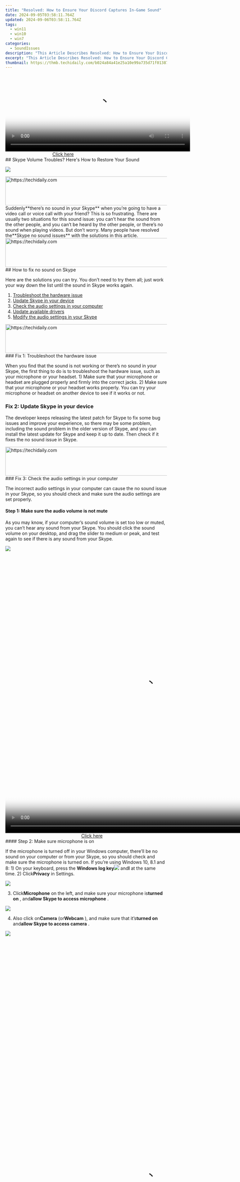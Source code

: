 ```yaml
---
title: "Resolved: How to Ensure Your Discord Captures In-Game Sound"
date: 2024-09-05T03:58:11.764Z
updated: 2024-09-06T03:58:11.764Z
tags:
  - win11
  - win10
  - win7
categories:
  - SoundIssues
description: "This Article Describes Resolved: How to Ensure Your Discord Captures In-Game Sound"
excerpt: "This Article Describes Resolved: How to Ensure Your Discord Captures In-Game Sound"
thumbnail: https://thmb.techidaily.com/b024a84a41e25a10e99a735d71f0138708aa747c63be7c3be4720f86eba5080f.jpg
---
```


<!-- affiliate ads begin -->
<span id="1993650">
					<video width="576" height="240" style="cursor:pointer"
           poster="//a.impactradius-go.com/display-clicktoplayimage/1993650.png"
           onclick="if(!this.playClicked){this.play();this.setAttribute('controls',true);this.playClicked=true;}">
	   <source src="//a.impactradius-go.com/display-ad/22993-1993650">
	   <img src="//a.impactradius-go.com/display-clicktoplayimage/1993650.png" style="border: none; height: 100%; width: 100%; object-fit: contain">
	</video>
	<div style="width:360px;text-align:center"><a href="javascript:window.open(decodeURIComponent('https%3A%2F%2Fhomestyler.sjv.io%2Fc%2F5597632%2F1993650%2F22993'), '_blank');void(0);">Click here</a></div>
</span>
<img height="0" width="0" src="https://imp.pxf.io/i/5597632/1993650/22993" style="position:absolute;visibility:hidden;" border="0" />
<!-- affiliate ads end -->
## Skype Volume Troubles? Here's How to Restore Your Sound

![](https://images.drivereasy.com/wp-content/uploads/2018/07/img_5b4060cb94e7f.jpg)

<!-- affiliate ads begin -->
<a href="https://appsumo.8odi.net/c/5597632/2024326/7443" target="_top" id="2024326">
  <img src="//a.impactradius-go.com/display-ad/7443-2024326" border="0" alt="https://techidaily.com" width="728" height="90"/>
</a>
<img height="0" width="0" src="https://appsumo.8odi.net/i/5597632/2024326/7443" style="position:absolute;visibility:hidden;" border="0" />
<!-- affiliate ads end -->
 Suddenly**there’s no sound in your Skype** when you’re going to have a video call or voice call with your friend? This is so frustrating.  There are usually two situations for this sound issue: you can’t hear the sound from the other people, and you can’t be heard by the other people, or there’s no sound when playing videos. But don’t worry. Many people have resolved the**Skype no sound issues** with the solutions in this article.

<!-- affiliate ads begin -->
<a href="https://dhgate.sjv.io/c/5597632/2106658/12108" target="_top" id="2106658">
  <img src="//a.impactradius-go.com/display-ad/12108-2106658" border="0" alt="https://techidaily.com" width="728" height="90"/>
</a>
<img height="0" width="0" src="https://dhgate.sjv.io/i/5597632/2106658/12108" style="position:absolute;visibility:hidden;" border="0" />
<!-- affiliate ads end -->
## How to fix no sound on Skype

 Here are the solutions you can try. You don’t need to try them all; just work your way down the list until the sound in Skype works again.

1. [Troubleshoot the hardware issue](https://tools.techidaily.com/drivereasy/download/)
2. [Update Skype in your device](https://tools.techidaily.com/drivereasy/download/)
3. [Check the audio settings in your computer](https://tools.techidaily.com/drivereasy/download/)
4. [Update available drivers](https://tools.techidaily.com/drivereasy/download/)
5. [Modify the audio settings in your Skype](https://tools.techidaily.com/drivereasy/download/)

<!-- affiliate ads begin -->
<a href="https://imp.i357552.net/c/5597632/994842/11832" target="_top" id="994842">
  <img src="//a.impactradius-go.com/display-ad/11832-994842" border="0" alt="https://techidaily.com" width="728" height="90"/>
</a>
<img height="0" width="0" src="https://imp.i357552.net/i/5597632/994842/11832" style="position:absolute;visibility:hidden;" border="0" />
<!-- affiliate ads end -->
### Fix 1: Troubleshoot the hardware issue

 When you find that the sound is not working or there’s no sound in your Skype, the first thing to do is to troubleshoot the hardware issue, such as your microphone or your headset.  1) Make sure that your microphone or headset are plugged properly and firmly into the correct jacks.  2) Make sure that your microphone or your headset works properly. You can try your microphone or headset on another device to see if it works or not.

### Fix 2: Update Skype in your device

 The developer keeps releasing the latest patch for Skype to fix some bug issues and improve your experience, so there may be some problem, including the sound problem in the older version of Skype, and you can install the latest update for Skype and keep it up to date. Then check if it fixes the no sound issue in Skype.

<!-- affiliate ads begin -->
<a href="https://aligracehair.sjv.io/c/5597632/1975807/19272" target="_top" id="1975807">
  <img src="//a.impactradius-go.com/display-ad/19272-1975807" border="0" alt="https://techidaily.com" width="728" height="90"/>
</a>
<img height="0" width="0" src="https://aligracehair.sjv.io/i/5597632/1975807/19272" style="position:absolute;visibility:hidden;" border="0" />
<!-- affiliate ads end -->
### Fix 3: Check the audio settings in your computer

 The incorrect audio settings in your computer can cause the no sound issue in your Skype, so you should check and make sure the audio settings are set properly.

#### Step 1: Make sure the audio volume is not mute

 As you may know, if your computer’s sound volume is set too low or muted, you can’t hear any sound from your Skype. You should click the sound volume on your desktop, and drag the slider to medium or peak, and test again to see if there is any sound from your Skype.

![](https://images.drivereasy.com/wp-content/uploads/2018/07/img_5b405d7695a89.jpg)

<!-- affiliate ads begin -->
<span id="1484963">
					<video width="864" height="864" style="cursor:pointer"
           poster="//a.impactradius-go.com/display-clicktoplayimage/1484963.png"
           onclick="if(!this.playClicked){this.play();this.setAttribute('controls',true);this.playClicked=true;}">
	   <source src="//a.impactradius-go.com/display-ad/16446-1484963">
	   <img src="//a.impactradius-go.com/display-clicktoplayimage/1484963.png" style="border: none; height: 100%; width: 100%; object-fit: contain">
	</video>
	<div style="width:540px;text-align:center"><a href="javascript:window.open(decodeURIComponent('https%3A%2F%2Flaganoo.pxf.io%2Fc%2F5597632%2F1484963%2F16446'), '_blank');void(0);">Click here</a></div>
</span>
<img height="0" width="0" src="https://imp.pxf.io/i/5597632/1484963/16446" style="position:absolute;visibility:hidden;" border="0" />
<!-- affiliate ads end -->
#### Step 2: Make sure microphone is on

 If the microphone is turned off in your Windows computer, there’ll be no sound on your computer or from your Skype, so you should check and make sure the microphone is turned on.  If you’re using Windows 10, 8.1 and 8:  1) On your keyboard, press the **Windows log key![](https://images.drivereasy.com/wp-content/uploads/2017/09/img_59b0b16974940.png)**  and**I** at the same time.  2) Click**Privacy** in Settings.

![](https://images.drivereasy.com/wp-content/uploads/2018/07/img_5b4053a7b464e.jpg)

 3) Click**Microphone** on the left, and make sure your microphone is**turned on** , and**allow Skype to access microphone** .

![](https://images.drivereasy.com/wp-content/uploads/2018/07/img_5b4053ec702ab.jpg)

 4) Also click on**Camera** (or**Webcam** ), and make sure that it’s**turned on** and**allow Skype to access camera** .

![](https://images.drivereasy.com/wp-content/uploads/2018/07/img_5b4054152467f.jpg)

<!-- affiliate ads begin -->
<span id="1834903">
					<video width="864" height="1536" style="cursor:pointer"
           poster="//a.impactradius-go.com/display-clicktoplayimage/1834903.png"
           onclick="if(!this.playClicked){this.play();this.setAttribute('controls',true);this.playClicked=true;}">
	   <source src="//a.impactradius-go.com/display-ad/16836-1834903">
	   <img src="//a.impactradius-go.com/display-clicktoplayimage/1834903.png" style="border: none; height: 100%; width: 100%; object-fit: contain">
	</video>
	<div style="width:540px;text-align:center"><a href="javascript:window.open(decodeURIComponent('https%3A%2F%2F25home.pxf.io%2Fc%2F5597632%2F1834903%2F16836'), '_blank');void(0);">Click here</a></div>
</span>
<img height="0" width="0" src="https://imp.pxf.io/i/5597632/1834903/16836" style="position:absolute;visibility:hidden;" border="0" />
<!-- affiliate ads end -->
If you’re using Windows 7:  1) Open**Control Panel** , and click**Sound** .

![](https://images.drivereasy.com/wp-content/uploads/2018/07/img_5b40545141ea1.jpg)

 2) Click the**Recording** tab, and right click on the empty area in the window and check**Show Disabled Devices** .

![](https://images.drivereasy.com/wp-content/uploads/2018/07/img_5b4054a4d8e69.jpg)

 3) Check if your microphone is listed on the window.  4) Right click on your microphone device, and select**Enable** .

![](https://images.drivereasy.com/wp-content/uploads/2018/07/img_5b4054d5b96ae.jpg)

 5) Select your microphone to highlight it, and click**Set Default** . Then click **OK** to save the changes.

![](https://images.drivereasy.com/wp-content/uploads/2018/07/img_5b405de7c2014.jpg)

<!-- affiliate ads begin -->
<span id="1977020">
					<video width="128" height="480" style="cursor:pointer"
           poster="//a.impactradius-go.com/display-clicktoplayimage/1977020.png"
           onclick="if(!this.playClicked){this.play();this.setAttribute('controls',true);this.playClicked=true;}">
	   <source src="//a.impactradius-go.com/display-ad/22993-1977020">
	   <img src="//a.impactradius-go.com/display-clicktoplayimage/1977020.png" style="border: none; height: 100%; width: 100%; object-fit: contain">
	</video>
	<div style="width:80px;text-align:center"><a href="javascript:window.open(decodeURIComponent('https%3A%2F%2Fhomestyler.sjv.io%2Fc%2F5597632%2F1977020%2F22993'), '_blank');void(0);">Click here</a></div>
</span>
<img height="0" width="0" src="https://imp.pxf.io/i/5597632/1977020/22993" style="position:absolute;visibility:hidden;" border="0" />
<!-- affiliate ads end -->
#### Step 3: Make sure the Windows Audio service is running

 The Windows Audio service manages audio for Windows-based programs. If this service is stopped, audio devices and effects won’t function properly, and so you won’t find any sound on your Skype. To check the Windows Audio service:  1) On your keyboard, press the **Windows logo key![](https://images.drivereasy.com/wp-content/uploads/2017/09/img_59b0b16974940.png)**  and**R** at the same time.  2) Type**services.msc** and click**OK** .

![](https://images.drivereasy.com/wp-content/uploads/2018/07/img_5b405531c0809.png)

 3) Scroll down and double click**Windows Audio** .

![](https://images.drivereasy.com/wp-content/uploads/2018/07/img_5b405558127a4.jpg)

<!-- affiliate ads begin -->
<a href="https://aligracehair.sjv.io/c/5597632/2087253/19272" target="_top" id="2087253">
  <img src="//a.impactradius-go.com/display-ad/19272-2087253" border="0" alt="https://techidaily.com" width="728" height="90"/>
</a>
<img height="0" width="0" src="https://aligracehair.sjv.io/i/5597632/2087253/19272" style="position:absolute;visibility:hidden;" border="0" />
<!-- affiliate ads end -->
 4) Make sure the**Startup** **type** is**Automatic** , and the**Service status** is**Running** .

![](https://images.drivereasy.com/wp-content/uploads/2018/07/img_5b4055746b393.jpg)

 5) Restart your computer and try to Skype call again to see if the sound is working.

### Fix 4: Update available drivers

 The missing or outdated drivers for your microphone/headset or your camera can cause the no sound issue in your computer. So you should verify that the drivers in your computer are up to date, and update those that aren’t.  There are two ways to update drivers:**manually** and**automatically** .  Manually update drivers: you can manually search for the latest version of the device driver from the manufacturer, then download and install it in your computer. This requires time and computer skills. As the device driver vary from devices and manufacturers, so we won’t cover it here, and we recommend this method if you’re confident with your computer skills.  Automatically update drivers: if you don’t have time or patience, you can do it automatically with **[Driver Easy](https://tools.techidaily.com/drivereasy/download/)**  .  Driver Easy will automatically recognize your system and find the correct drivers for it. You don’t need to know exactly what system your computer is running, you don’t need to be troubled by the wrong driver you would be downloading, and you don’t need to worry about making a mistake when installing.  You can update your drivers automatically with either the**FREE** or the**Pro** version of Driver Easy. But with the Pro version, it takes just 2 clicks (and you will get full support and**a 30-day money back guarantee** ).  1) **[Download](https://tools.techidaily.com/drivereasy/download/)**  and install Driver Easy.  2) Run Driver Easy and click the**Scan Now** button. Driver Easy will then scan your computer and detect any problem drivers.

![](https://images.drivereasy.com/wp-content/uploads/2018/07/img_5b40569a29987.jpg)

<!-- affiliate ads begin -->
<a href="https://aligracehair.sjv.io/c/5597632/2087267/19272" target="_top" id="2087267">
  <img src="//a.impactradius-go.com/display-ad/19272-2087267" border="0" alt="https://techidaily.com" width="728" height="90"/>
</a>
<img height="0" width="0" src="https://aligracehair.sjv.io/i/5597632/2087267/19272" style="position:absolute;visibility:hidden;" border="0" />
<!-- affiliate ads end -->
 3) Click the**Update** button next to the flagged driver to automatically download the correct version of the driver (you can do this with the**FREE** version), and install the driver in your computer.  Or click**Update All** to automatically download and install the correct version of all the drivers that are missing or out of date on your system (this requires the **[Pro version](https://tools.techidaily.com/drivereasy/download/)**  – you’ll be prompted to upgrade when you click **_Update All_** ).

![](https://images.drivereasy.com/wp-content/uploads/2018/07/img_5b40582b6d503.jpg)

<!-- affiliate ads begin -->
<a href="https://imp.i357552.net/c/5597632/857865/11832" target="_top" id="857865">
  <img src="//a.impactradius-go.com/display-ad/11832-857865" border="0" alt="https://techidaily.com" width="728" height="90"/>
</a>
<img height="0" width="0" src="https://imp.i357552.net/i/5597632/857865/11832" style="position:absolute;visibility:hidden;" border="0" />
<!-- affiliate ads end -->
 4) Restart your computer to take effect, and check if there’s any sound in your Skype.

### Fix 5: Modify the audio settings in your Skype

 The improper audio settings in your Skype can also cause the no sound issue in Skype, you should check the following settings:  1) Make sure to**allow calls from anyone** . This eliminates failing to call if the person isn’t in your contact list.  2) Make sure to detect**Speakers** and**Microphone** in the Audio settings. If one of the audio devices is not detected, you’ll have the no sound issue.  3) Try to switch the Speakers or Microphone from the detected device, and see if it works.  That’s it. Hope this post helps in resolving the Skype no sound issue in your computer. Feel free to leave a comment below if you have any questions.

* [Skype](https://tools.techidaily.com/drivereasy/download/)
* [sound problem](https://tools.techidaily.com/drivereasy/download/)

<ins class="adsbygoogle"
     style="display:block"
     data-ad-format="autorelaxed"
     data-ad-client="ca-pub-7571918770474297"
     data-ad-slot="1223367746"></ins>



<ins class="adsbygoogle"
     style="display:block"
     data-ad-client="ca-pub-7571918770474297"
     data-ad-slot="8358498916"
     data-ad-format="auto"
     data-full-width-responsive="true"></ins>

<span class="atpl-alsoreadstyle">Also read:</span>
<div><ul>
<li><a href="https://facebook-videos.techidaily.com/new-in-2024-10-proven-techniques-for-skyrocketing-social-media-supporters/"><u>[New] In 2024, 10 Proven Techniques for Skyrocketing Social Media Supporters</u></a></li>
<li><a href="https://facebook-record-videos.techidaily.com/new-in-2024-driving-traffic-to-long-form-videos-via-shorts/"><u>[New] In 2024, Driving Traffic to Long-Form Videos via Shorts</u></a></li>
<li><a href="https://tiktok-video-recordings.techidaily.com/updated-becoming-an-exclusive-guest-on-tiktok-live-for-2024/"><u>[Updated] Becoming an Exclusive Guest on TikTok Live for 2024</u></a></li>
<li><a href="https://instagram-clips.techidaily.com/updated-captivate-viewers-strategies-for-viral-video-success-for-2024/"><u>[Updated] Captivate Viewers  Strategies for Viral Video Success for 2024</u></a></li>
<li><a href="https://screen-recording.techidaily.com/updated-in-2024-ultimate-top-11-list-excellent-audio-devices/"><u>[Updated] In 2024, Ultimate Top 11 List  Excellent Audio Devices</u></a></li>
<li><a href="https://some-skills.techidaily.com/2024-approved-the-d500-experience-achieving-excellence-with-4k-hd/"><u>2024 Approved  The D500 Experience  Achieving Excellence with 4K HD</u></a></li>
<li><a href="https://youtube-help.techidaily.com/2024-approved-unveiling-secrets-to-boost-engagement-in-gaming-vlogs-via-hashes/"><u>2024 Approved  Unveiling Secrets to Boost Engagement in Gaming Vlogs via Hashes</u></a></li>
<li><a href="https://article-knowledge.techidaily.com/2024-approved-who-takes-the-lead-in-live-action-footage-hero-4-or-x1000v/"><u>2024 Approved  Who Takes The Lead In Live-Action Footage, Hero 4 or X1000V?</u></a></li>
<li><a href="https://eaxpv-info.techidaily.com/1725284202456-winxvideo-ai/"><u>使用 Winxvideo AI 强化您的视频 - 获得专业级影片质量指南</u></a></li>
<li><a href="https://sound-issues.techidaily.com/1723016887234-audio-malfunction-post-windows-11-update-easy-solutions-unveiled/"><u>Audio Malfunction Post-Windows 11 Update? Easy Solutions Unveiled</u></a></li>
<li><a href="https://sound-issues.techidaily.com/august-25th-dwayne-johnson-an-american-actor-known-for-his-roles-in-various-films-he-was-born-to-former-professional-wrestler-rocky-johnson-and-ata-maivia.m651/"><u>August 25Th - Dwayne Johnson, an American Actor Known for His Roles in Various Films. He Was Born to Former Professional Wrestler Rocky Johnson and Ata Maivia.</u></a></li>
<li><a href="https://sound-issues.techidaily.com/banish-pc-call-echo-on-discord-with-these-expert-tips-and-tricks-updated-for-2e4/"><u>Banish PC Call Echo on Discord with These Expert Tips and Tricks (Updated for 2E4)</u></a></li>
<li><a href="https://sound-issues.techidaily.com/creative-pebble-audio-woes-heres-how-you-can-restore-your-sound/"><u>Creative Pebble Audio Woes? Here's How You Can Restore Your Sound</u></a></li>
<li><a href="https://sound-issues.techidaily.com/1723016660835-discord-push-to-talk-malfunction-heres-how-you-can-repair-it/"><u>Discord Push-To-Talk Malfunction? Here’s How You Can Repair It!</u></a></li>
<li><a href="https://sound-issues.techidaily.com/eradicate-echo-glitches-in-discord-on-windows-advanced-fix-guide/"><u>Eradicate Echo Glitches in Discord on Windows: Advanced Fix Guide</u></a></li>
<li><a href="https://sound-issues.techidaily.com/fixing-microphone-issues-in-microsoft-teams-solutions-for-windows-11-and-10-users/"><u>Fixing Microphone Issues in Microsoft Teams: Solutions for Windows 11 & 10 Users</u></a></li>
<li><a href="https://win-dash.techidaily.com/get-your-hp-officejet-pro-8740-up-and-running-drivers-for-windows-11108/"><u>Get Your HP Officejet Pro 8740 Up and Running: Drivers for Windows 11/10/8</u></a></li>
<li><a href="https://sound-issues.techidaily.com/getting-the-most-out-of-your-audio-gear-reviving-a-dead-steelseries-halo-30-microphone/"><u>Getting the Most Out of Your Audio Gear: Reviving a Dead SteelSeries Halo 30 Microphone</u></a></li>
<li><a href="https://sound-issues.techidaily.com/guide-to-fixing-new-world-games-audio-issues/"><u>Guide to Fixing New World Game's Audio Issues</u></a></li>
<li><a href="https://android-location-track.techidaily.com/how-do-i-stop-someone-from-tracking-my-oppo-find-x6-drfone-by-drfone-virtual-android/"><u>How Do I Stop Someone From Tracking My Oppo Find X6? | Dr.fone</u></a></li>
<li><a href="https://sound-issues.techidaily.com/how-to-get-your-dolby-audio-back-starting-the-disabled-dolby-driver-in-windows-10-successfully/"><u>How To Get Your Dolby Audio Back: Starting The Disabled Dolby Driver In Windows 10 Successfully</u></a></li>
<li><a href="https://sound-issues.techidaily.com/how-to-restore-volume-resolving-airpods-connected-no-audio-in-windows-environments/"><u>How to Restore Volume: Resolving 'AirPods Connected, No Audio' In Windows Environments</u></a></li>
<li><a href="https://sound-issues.techidaily.com/hyperx-cloud-stinger-mic-not-working-solved/"><u>HyperX Cloud Stinger Mic Not Working [Solved]</u></a></li>
<li><a href="https://android-location-track.techidaily.com/in-2024-3-ways-to-track-motorola-g24-power-without-them-knowing-drfone-by-drfone-virtual-android/"><u>In 2024, 3 Ways to Track Motorola G24 Power without Them Knowing | Dr.fone</u></a></li>
<li><a href="https://pokemon-go-android.techidaily.com/in-2024-where-is-the-best-place-to-catch-dratini-on-honor-magic-5-pro-drfone-by-drfone-virtual-android/"><u>In 2024, Where Is the Best Place to Catch Dratini On Honor Magic 5 Pro | Dr.fone</u></a></li>
<li><a href="https://hardware-help.techidaily.com/instant-access-to-linksys-ae1200-drivers-download-seamlessly-and-boost-performance-now/"><u>Instant Access to Linksys AE1200 Drivers - Download Seamlessly and Boost Performance Now</u></a></li>
<li><a href="https://sound-issues.techidaily.com/mastering-audio-setup-solving-the-silence-issue-in-pc-based-zoom-conferencing/"><u>Mastering Audio Setup: Solving the Silence Issue in PC-Based Zoom Conferencing</u></a></li>
<li><a href="https://sound-issues.techidaily.com/mastering-team-play-fixes-for-voice-chat-glitches-in-lol/"><u>Mastering Team Play: Fixes for Voice Chat Glitches in LoL</u></a></li>
<li><a href="https://fix-guide.techidaily.com/my-videos-arent-playing-on-nokia-g42-5g-what-can-i-do-drfone-by-drfone-fix-android-problems-fix-android-problems/"><u>My Videos Arent Playing on Nokia G42 5G – What Can I Do? | Dr.fone</u></a></li>
<li><a href="https://ai-vdieo-software.techidaily.com/new-5-best-free-apps-to-compress-videos-on-iphone-and-ipad/"><u>New 5 Best Free Apps to Compress Videos on iPhone & iPad</u></a></li>
<li><a href="https://smart-video-creator.techidaily.com/new-a-closer-look-at-vn-video-editor-for-pc-users/"><u>New A Closer Look at VN Video Editor for PC Users</u></a></li>
<li><a href="https://extra-information.techidaily.com/premier-ai-for-stunning-photo-creation/"><u>Premier AI for Stunning Photo Creation</u></a></li>
<li><a href="https://windows11.techidaily.com/quick-access-to-troubleshooters-in-windows-11-with-custom-keys/"><u>Quick Access to Troubleshooters in Windows 11 with Custom Keys</u></a></li>
<li><a href="https://sound-issues.techidaily.com/quick-solutions-for-handling-silent-audio-channels-in-applications/"><u>Quick Solutions for Handling Silent Audio Channels in Applications</u></a></li>
<li><a href="https://sound-issues.techidaily.com/repair-tips-mending-the-primary-audio-interface-for-better-sound-quality/"><u>Repair Tips: Mending The Primary Audio Interface For Better Sound Quality</u></a></li>
<li><a href="https://sound-issues.techidaily.com/resolve-your-skype-audio-problems-with-these-simple-fixes/"><u>Resolve Your Skype Audio Problems with These Simple Fixes</u></a></li>
<li><a href="https://sound-issues.techidaily.com/say-goodbye-to-static-quick-fix-for-your-headphones-audio-glitches/"><u>Say Goodbye to Static: Quick Fix for Your Headphones' Audio Glitches</u></a></li>
<li><a href="https://howto.techidaily.com/simple-solutions-to-fix-android-systemui-has-stopped-error-for-tecno-spark-20-drfone-by-drfone-fix-android-problems-fix-android-problems/"><u>Simple Solutions to Fix Android SystemUI Has Stopped Error For Tecno Spark 20 | Dr.fone</u></a></li>
<li><a href="https://sound-issues.techidaily.com/solution-guide-resolving-the-problem-of-a-silent-microphone-in-zoom-sessions-on-microsoft-operating-systems/"><u>Solution Guide: Resolving the Problem of a Silent Microphone in Zoom Sessions on Microsoft Operating Systems</u></a></li>
<li><a href="https://sound-issues.techidaily.com/solve-your-pcs-zoom-microphone-issues-a-comprehensive-fix-guide/"><u>Solve Your PC's Zoom Microphone Issues: A Comprehensive Fix Guide</u></a></li>
<li><a href="https://sound-issues.techidaily.com/solving-windows-1110-connection-problems-for-airpods-without-audio-output/"><u>Solving Windows 11/10 Connection Problems for AirPods Without Audio Output</u></a></li>
<li><a href="https://sound-issues.techidaily.com/step-by-step-guide-deactivating-sound-amplification-on-windows-10/"><u>Step-by-Step Guide: Deactivating Sound Amplification on Windows 10</u></a></li>
<li><a href="https://games-able.techidaily.com/streamlining-steam-order-processes/"><u>Streamlining Steam Order Processes</u></a></li>
<li><a href="https://tech-haven.techidaily.com/the-top-10-strategies-for-using-chatgpt-to-secure-your-next-job-on-linkedin/"><u>The Top 10 Strategies for Using ChatGPT to Secure Your Next Job on LinkedIn</u></a></li>
<li><a href="https://sound-issues.techidaily.com/troubleshooting-audio-glitches-and-flaws-in-windows-10-a-comprehensive-guide/"><u>Troubleshooting Audio Glitches & Flaws in Windows 10: A Comprehensive Guide</u></a></li>
<li><a href="https://sound-issues.techidaily.com/troubleshooting-audio-problems-in-discord-a-guide-for-silent-users/"><u>Troubleshooting Audio Problems in Discord - A Guide for Silent Users</u></a></li>
<li><a href="https://sound-issues.techidaily.com/troubleshooting-guide-restoring-sound-in-your-windows-11-system/"><u>Troubleshooting Guide: Restoring Sound in Your Windows 11 System</u></a></li>
<li><a href="https://sound-issues.techidaily.com/troubleshooting-hp-laptop-sound-problems-effective-solutions/"><u>Troubleshooting HP Laptop Sound Problems: Effective Solutions</u></a></li>
<li><a href="https://sound-issues.techidaily.com/troubleshooting-tips-boosting-speaker-output-on-your-pc-with-windows-11/"><u>Troubleshooting Tips: Boosting Speaker Output on Your PC with Windows 11</u></a></li>
<li><a href="https://sound-issues.techidaily.com/ultimate-guide-to-solving-your-pcs-discord-echo-issue/"><u>Ultimate Guide to Solving Your PC's Discord Echo Issue</u></a></li>
<li><a href="https://sound-issues.techidaily.com/unsticking-stuck-playback-a-guide-to-fixing-pebble-speakers/"><u>Unsticking Stuck Playback: A Guide to Fixing Pebble Speakers</u></a></li>
<li><a href="https://fake-location.techidaily.com/which-is-the-best-fake-gps-joystick-app-on-xiaomi-13t-pro-drfone-by-drfone-virtual-android/"><u>Which is the Best Fake GPS Joystick App On Xiaomi 13T Pro? | Dr.fone</u></a></li>
</ul></div>
